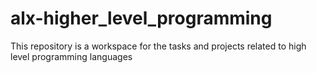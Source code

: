# alx-higher_level_programming
This repository is a workspace for the tasks and projects related to high level programming languages
